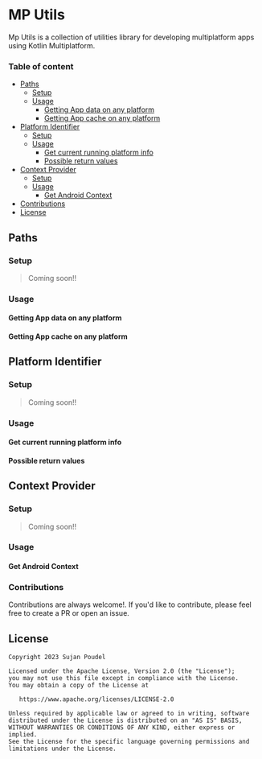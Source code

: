 # MP Utils

Mp Utils is a collection of utilities library for developing multiplatform apps using Kotlin Multiplatform.

### Table of content

- [Paths](#Paths)
  - [Setup](#setup)
  - [Usage](#usage)
    - [Getting App data on any platform](#getting-app-data-on-any-platform)
    - [Getting App cache on any platform](#getting-app-cache-on-any-platform)
- [Platform Identifier](#platform-identifier)
  - [Setup](#setup-1)
  - [Usage](#usage-1)
    - [Get current running platform info](#get-current-running-platform-info)
    - [Possible return values](#possible-return-values)
- [Context Provider](#Paths)
  - [Setup](#setup-2)
  - [Usage](#usage-2)
    - [Get Android Context]()
- [Contributions](#contributions)
- [License](#license)

## Paths

### Setup

> Coming soon!!

### Usage

#### Getting App data on any platform

#### Getting App cache on any platform

## Platform Identifier

### Setup

> Coming soon!!

### Usage

#### Get current running platform info

#### Possible return values

## Context Provider

### Setup

> Coming soon!!

### Usage

#### Get Android Context

### Contributions

Contributions are always welcome!. If you'd like to contribute, please feel free to create a PR or
open an issue.

## License

```
Copyright 2023 Sujan Poudel

Licensed under the Apache License, Version 2.0 (the "License");
you may not use this file except in compliance with the License.
You may obtain a copy of the License at

   https://www.apache.org/licenses/LICENSE-2.0

Unless required by applicable law or agreed to in writing, software
distributed under the License is distributed on an "AS IS" BASIS,
WITHOUT WARRANTIES OR CONDITIONS OF ANY KIND, either express or implied.
See the License for the specific language governing permissions and
limitations under the License.
```
